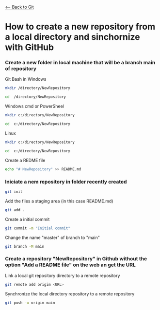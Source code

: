 [<-- Back to Git](https://github.com/mtemporim/Git-And-Github/tree/main/Git)  

# How to create a new repository from a local directory and sinchornize with GitHub  

### Create a new folder in local machine that will be a branch main of repository  

Git Bash in Windows  
```bash
mkdir /directory/NewRepository
```
```bash
cd  /directory/NewRepository
```
Windows cmd or PowerSheel  
```bash
mkdir c:/directory/NewRepository
```
```bash
cd  c:/directory/NewRepository
```
Linux
```bash
mkdir c:/directory/NewRepository
```
```bash
cd  c:/directory/NewRepository
```

Create a REDME file 
```bash
echo "# NewRepository" >> README.md
```

### Iniciate a nem repository in folder recently created
```bash
git init 
```
Add the files a staging area (in this case README.md)
```bash
git add . 
```
Create a initial commit 
```bash
git commit -m "Initial commit" 
```
Change the name "master" of branch to "main" 
```bash
git branch -M main
```

### Create a repository "NewRepository" in Github without the option "Add a README file" on the web an get the URL

Link a local git repository directory to a remote repository
```bash
git remote add origim <URL>
```

Synchronize the local directory repository to a remote repository
```bash
git push -u origim main 
``` 
 